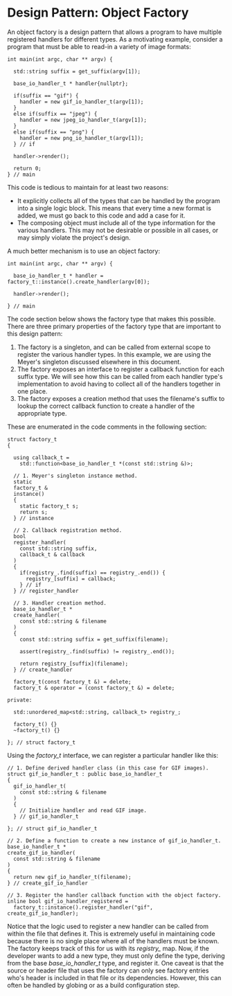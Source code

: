 # Design Pattern: Object Factory

An object factory is a design pattern that allows a program to have
multiple registered handlers for different types. As a motivating
example, consider a program that must be able to read-in a variety of
image formats:
```
int main(int argc, char ** argv) {

  std::string suffix = get_suffix(argv[1]);

  base_io_handler_t * handler{nullptr};

  if(suffix == "gif") {
    handler = new gif_io_handler_t(argv[1]);
  }
  else if(suffix == "jpeg") {
    handler = new jpeg_io_handler_t(argv[1]);
  }
  else if(suffix == "png") {
    handler = new png_io_handler_t(argv[1]);
  } // if

  handler->render();

  return 0;
} // main
```
This code is tedious to maintain for at least two reasons:

* It explicitly collects all of the types that can be handled by the
  program into a single logic block. This means that every time a new
  format is added, we must go back to this code and add a case for it.
* The composing object must include all of the type information for the
  various handlers. This may not be desirable or possible in all cases,
  or may simply violate the project's design.

A much better mechanism is to use an object factory:
```
int main(int argc, char ** argv) {

  base_io_handler_t * handler = factory_t::instance().create_handler(argv[0]);
      
  handler->render();

} // main
```

The code section below shows the factory type that makes this possible.
There are three primary properties of the factory type that are
important to this design pattern:

1. The factory is a singleton, and can be called from external scope to
  register the various handler types. In this example, we are using the
  Meyer's singleton discussed elsewhere in this document.
2. The factory exposes an interface to register a callback function for
  each suffix type. We will see how this can be called from each handler
  type's implementation to avoid having to collect all of the handlers
  together in one place.
3. The factory exposes a creation method that uses the filename's suffix
  to lookup the correct callback function to create a handler of the
  appropriate type.

These are enumerated in the code comments in the following section:
```
struct factory_t
{

  using callback_t =
    std::function<base_io_handler_t *(const std::string &)>;

  // 1. Meyer's singleton instance method.
  static
  factory_t &
  instance()
  {
    static factory_t s;
    return s;
  } // instance

  // 2. Callback registration method.
  bool
  register_handler(
    const std::string suffix,
    callback_t & callback
  )
  {
    if(registry_.find(suffix) == registry_.end()) {
      registry_[suffix] = callback;
    } // if
  } // register_handler

  // 3. Handler creation method.
  base_io_handler_t *
  create_handler(
    const std::string & filename
  )
  {
    const std::string suffix = get_suffix(filename);

    assert(registry_.find(suffix) != registry_.end());

    return registry_[suffix](filename);
  } // create_handler

  factory_t(const factory_t &) = delete;
  factory_t & operator = (const factory_t &) = delete;

private:

  std::unordered_map<std::string, callback_t> registry_;

  factory_t() {}
  ~factory_t() {}

}; // struct factory_t
```
Using the *factory_t* interface, we can register a particular handler
like this:
```
// 1. Define derived handler class (in this case for GIF images).
struct gif_io_handler_t : public base_io_handler_t
{
  gif_io_handler_t(
    const std::string & filename
  )
  {
    // Initialize handler and read GIF image.
  } // gif_io_handler_t

}; // struct gif_io_handler_t

// 2. Define a function to create a new instance of gif_io_handler_t.
base_io_handler_t *
create_gif_io_handler(
  const std::string & filename
)
{
  return new gif_io_handler_t(filename);
} // create_gif_io_handler

// 3. Register the handler callback function with the object factory.
inline bool gif_io_handler_registered =
  factory_t::instance().register_handler("gif", create_gif_io_handler);
```
Notice that the logic used to register a new handler can be called from
within the file that defines it. This is extremely useful in maintaining
code because there is no single place where all of the handlers must be
known. The factory keeps track of this for us with its *registry_* map.
Now, if the developer wants to add a new type, they must only define the
type, deriving from the base *base_io_handler_t* type, and register it.
One caveat is that the source or header file that uses the factory can
only see factory entries who's header is included in that file or its
dependencies. However, this can often be handled by globing or as a
build configuration step.

<!-- vim: set tabstop=2 shiftwidth=2 expandtab fo=cqt tw=72 : -->

